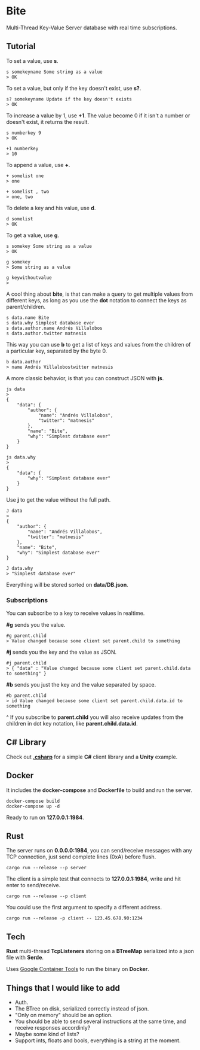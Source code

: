 # Bite

Multi-Thread Key-Value Server database with real time subscriptions.

## Tutorial

To set a value, use **s**.

    s somekeyname Some string as a value
    > OK

To set a value, but only if the key doesn't exist, use **s?**.

    s? somekeyname Update if the key doesn't exists
    > OK

To increase a value by 1, use **+1**. The value become 0 if it isn't a number or
doesn't exist, it returns the result.

    s numberkey 9
    > OK

    +1 numberkey
    > 10

To append a value, use **+**.

    + somelist one
    > one

    + somelist , two
    > one, two

To delete a key and his value, use **d**.

    d somelist
    > OK

To get a value, use **g**.

    s somekey Some string as a value
    > OK

    g somekey
    > Some string as a value

    g keywithoutvalue
    >

A cool thing about **bite**, is that can make a query to get multiple values
from different keys, as long as you use the **dot** notation to connect the
keys as parent/children.

    s data.name Bite
    s data.why Simplest database ever
    s data.author.name Andrés Villalobos
    s data.author.twitter matnesis

This way you can use **b** to get a list of keys and values from the children of
a particular key, separated by the byte 0.

    b data.author
    > name Andrés Villalobostwitter matnesis

A more classic behavior, is that you can construct JSON with **js**.

    js data
    >
    {
        "data": {
            "author": {
                "name": "Andrés Villalobos",
                "twitter": "matnesis"
            },
            "name": "Bite",
            "why": "Simplest database ever"
        }
    }

    js data.why
    >
    {
        "data": {
            "why": "Simplest database ever"
        }
    }

Use **j** to get the value without the full path.

    J data
    >
    {
        "author": {
            "name": "Andrés Villalobos",
            "twitter": "matnesis"
        },
        "name": "Bite",
        "why": "Simplest database ever"
    }

    J data.why
    > "Simplest database ever"

Everything will be stored sorted on **data/DB.json**.

### Subscriptions

You can subscribe to a key to receive values in realtime.

**#g** sends you the value.

    #g parent.child
    > Value changed because some client set parent.child to something

**#j** sends you the key and the value as JSON.

    #j parent.child
    > { "data" : "Value changed because some client set parent.child.data to something" }

**#b** sends you just the key and the value separated by space.

    #b parent.child
    > id Value changed because some client set parent.child.data.id to something

^ If you subscribe to **parent.child** you will also receive updates from the
children in dot key notation, like **parent.child.data.id**.

## C# Library

Check out [**.csharp**](https://github.com/alvivar/bite/tree/master/.csharp) for
a simple **C#** client library and a **Unity** example.

## Docker

It includes the **docker-compose** and **Dockerfile** to build and run the
server.

    docker-compose build
    docker-compose up -d

Ready to run on **127.0.0.1:1984**.

## Rust

The server runs on **0.0.0.0:1984**, you can send/receive messages with any
TCP connection, just send complete lines (0xA) before flush.

    cargo run --release --p server

The client is a simple test that connects to **127.0.0.1:1984**, write and hit
enter to send/receive.

    cargo run --release --p client

You could use the first argument to specify a different address.

    cargo run --release -p client -- 123.45.678.90:1234

## Tech

**Rust** multi-thread **TcpListeners** storing on a **BTreeMap** serialized into a
json file with **Serde**.

Uses [Google Container
Tools](https://github.com/GoogleContainerTools/distroless/blob/master/examples/rust/Dockerfile)
to run the binary on **Docker**.

## Things that I would like to add

- Auth.
- The BTree on disk, serialized correctly instead of json.
- "Only on memory" should be an option.
- You should be able to send several instructions at the same time, and receive responses accordinly?
- Maybe some kind of lists?
- Support ints, floats and bools, everything is a string at the moment.
